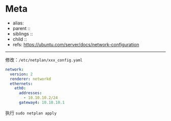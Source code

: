 # Meta

- alias: 
- parent :: 
- siblings :: 
- child :: 
- refs: https://ubuntu.com/server/docs/network-configuration

---

修改：`/etc/netplan/xxx_config.yaml`

```yaml
network:
  version: 2
  renderer: networkd
  ethernets:
    eth0:
      addresses:
        - 10.10.10.2/24
      gateway4: 10.10.10.1
```

执行 `sudo netplan apply`